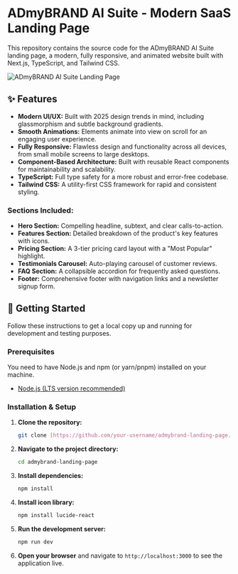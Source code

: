 # ADmyBRAND AI Suite - Modern SaaS Landing Page

This repository contains the source code for the ADmyBRAND AI Suite landing page, a modern, fully responsive, and animated website built with Next.js, TypeScript, and Tailwind CSS.

![ADmyBRAND AI Suite Landing Page](https://github.com/user-attachments/assets/41512fa2-77c5-4214-88a7-f8dfcd3ab9be)



## ✨ Features

- **Modern UI/UX:** Built with 2025 design trends in mind, including glassmorphism and subtle background gradients.
- **Smooth Animations:** Elements animate into view on scroll for an engaging user experience.
- **Fully Responsive:** Flawless design and functionality across all devices, from small mobile screens to large desktops.
- **Component-Based Architecture:** Built with reusable React components for maintainability and scalability.
- **TypeScript:** Full type safety for a more robust and error-free codebase.
- **Tailwind CSS:** A utility-first CSS framework for rapid and consistent styling.

### Sections Included:
-   **Hero Section:** Compelling headline, subtext, and clear calls-to-action.
-   **Features Section:** Detailed breakdown of the product's key features with icons.
-   **Pricing Section:** A 3-tier pricing card layout with a "Most Popular" highlight.
-   **Testimonials Carousel:** Auto-playing carousel of customer reviews.
-   **FAQ Section:** A collapsible accordion for frequently asked questions.
-   **Footer:** Comprehensive footer with navigation links and a newsletter signup form.

## 🚀 Getting Started

Follow these instructions to get a local copy up and running for development and testing purposes.

### Prerequisites

You need to have Node.js and npm (or yarn/pnpm) installed on your machine.
- [Node.js (LTS version recommended)](https://nodejs.org/)

### Installation & Setup

1.  **Clone the repository:**
    ```bash
    git clone [https://github.com/your-username/admybrand-landing-page.git](https://github.com/your-username/admybrand-landing-page.git)
    ```

2.  **Navigate to the project directory:**
    ```bash
    cd admybrand-landing-page
    ```

3.  **Install dependencies:**
    ```bash
    npm install
    ```

4.  **Install icon library:**
    ```bash
    npm install lucide-react
    ```

5.  **Run the development server:**
    ```bash
    npm run dev
    ```

6.  **Open your browser** and navigate to `http://localhost:3000` to see the application live.


